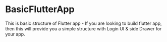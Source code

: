 # BasicFlutterApp
This is basic structure of Flutter app - If you are looking to build flutter app, then this will provide you a simple structure with Login UI &amp; side Drawer for your app.
